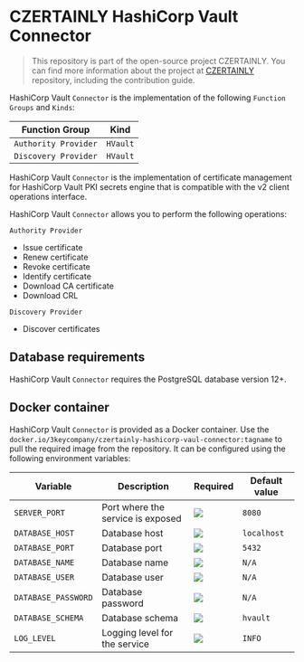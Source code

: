 # CZERTAINLY HashiCorp Vault Connector

> This repository is part of the open-source project CZERTAINLY. You can find more information about the project at [CZERTAINLY](https://github.com/CZERTAINLY/CZERTAINLY) repository, including the contribution guide.

HashiCorp Vault `Connector` is the implementation of the following `Function Groups` and `Kinds`:

| Function Group       | Kind     |
|----------------------|----------|
| `Authority Provider` | `HVault` |
| `Discovery Provider` | `HVault` |

HashiCorp Vault `Connector` is the implementation of certificate management for HashiCorp Vault PKI secrets engine that is compatible with the v2 client operations interface.

HashiCorp Vault `Connector` allows you to perform the following operations:

`Authority Provider`
- Issue certificate
- Renew certificate
- Revoke certificate
- Identify certificate
- Download CA certificate
- Download CRL

`Discovery Provider`
- Discover certificates

## Database requirements

HashiCorp Vault `Connector` requires the PostgreSQL database version 12+.

## Docker container

HashiCorp Vault `Connector` is provided as a Docker container. Use the `docker.io/3keycompany/czertainly-hashicorp-vaul-connector:tagname` to pull the required image from the repository. It can be configured using the following environment variables:

| Variable            | Description                       | Required                                           | Default value |
|---------------------|-----------------------------------|----------------------------------------------------|---------------|
| `SERVER_PORT`       | Port where the service is exposed | ![](https://img.shields.io/badge/-NO-red.svg)      | `8080`        |
| `DATABASE_HOST`     | Database host                     | ![](https://img.shields.io/badge/-NO-red.svg)      | `localhost`   |
| `DATABASE_PORT`     | Database port                     | ![](https://img.shields.io/badge/-NO-red.svg)      | `5432`        |
| `DATABASE_NAME`     | Database name                     | ![](https://img.shields.io/badge/-YES-success.svg) | `N/A`         |
| `DATABASE_USER`     | Database user                     | ![](https://img.shields.io/badge/-YES-success.svg) | `N/A`         |
| `DATABASE_PASSWORD` | Database password                 | ![](https://img.shields.io/badge/-YES-success.svg) | `N/A`         |
| `DATABASE_SCHEMA`   | Database schema                   | ![](https://img.shields.io/badge/-NO-red.svg)      | `hvault`      |
| `LOG_LEVEL`         | Logging level for the service     | ![](https://img.shields.io/badge/-NO-red.svg)      | `INFO`        |